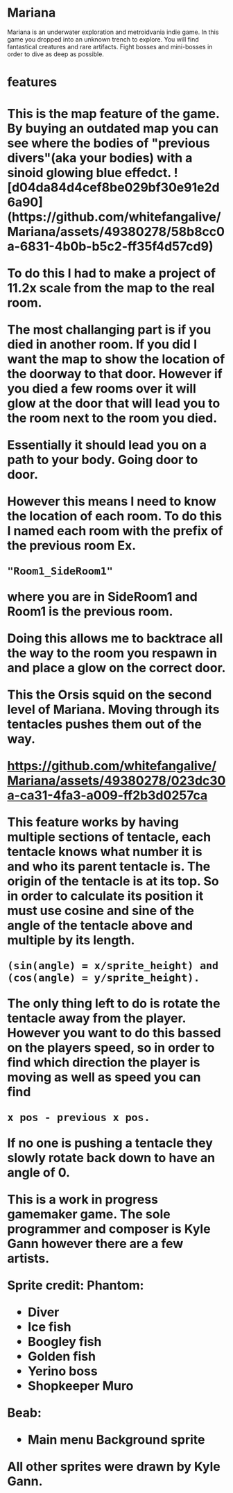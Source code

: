 # Mariana
Mariana is an underwater exploration and metroidvania indie game. In this game you dropped into an unknown trench to explore. You will find fantastical creatures and rare artifacts. Fight bosses and mini-bosses in order to dive as deep as possible.

<h1> features <h1>
This is the map feature of the game. By buying an outdated map you can see where the bodies of "previous divers"(aka your bodies) with a sinoid glowing blue effedct.
![d04da84d4cef8be029bf30e91e2d6a90](https://github.com/whitefangalive/Mariana/assets/49380278/58b8cc0a-6831-4b0b-b5c2-ff35f4d57cd9)

To do this I had to make a project of 11.2x scale from the map to the real room.


The most challanging part is if you died in another room. If you did I want the map to show the location of the doorway to that door. However if you died a few rooms over it will glow at the door that will lead you to the room next to the room you died.


Essentially it should lead you on a path to your body. Going door to door.


However this means I need to know the location of each room. To do this I named each room with the prefix of the previous room Ex.
```
"Room1_SideRoom1"
```
 where you are in SideRoom1 and Room1 is the previous room. 
 
 Doing this allows me to backtrace all the way to the room you respawn in and place a glow on the correct door.




This the Orsis squid on the second level of Mariana. Moving through its tentacles pushes them out of the way.

https://github.com/whitefangalive/Mariana/assets/49380278/023dc30a-ca31-4fa3-a009-ff2b3d0257ca


This feature works by having multiple sections of tentacle, each tentacle knows what number it is and who its parent tentacle is. The origin of the tentacle is at its top. So in order to calculate its position it must use cosine and sine of the angle of the tentacle above and multiple by its length. 
```
(sin(angle) = x/sprite_height) and (cos(angle) = y/sprite_height).
```

The only thing left to do is rotate the tentacle away from the player. However you want to do this bassed on the players speed, so in order to find which direction the player is moving as well as speed you can find 
```
x pos - previous x pos.
```

If no one is pushing a tentacle they slowly rotate back down to have an angle of 0.


This is a work in progress gamemaker game. The sole programmer and composer is Kyle Gann however there are a few artists.


Sprite credit:
Phantom:
 - Diver
 - Ice fish
 - Boogley fish
 - Golden fish
 - Yerino boss
 - Shopkeeper Muro

Beab:
- Main menu Background sprite


All other sprites were drawn by Kyle Gann.
